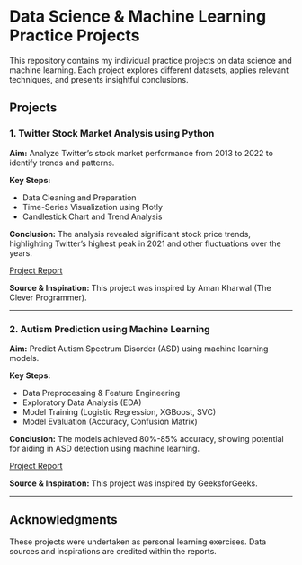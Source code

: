 # **Data Science & Machine Learning Practice Projects**

This repository contains my individual practice projects on data science and machine learning. Each project explores different datasets, applies relevant techniques, and presents insightful conclusions.

## **Projects**

### 1. **Twitter Stock Market Analysis using Python**
**Aim:** Analyze Twitter’s stock market performance from 2013 to 2022 to identify trends and patterns.

**Key Steps:**
- Data Cleaning and Preparation  
- Time-Series Visualization using Plotly  
- Candlestick Chart and Trend Analysis  

**Conclusion:**
The analysis revealed significant stock price trends, highlighting Twitter’s highest peak in 2021 and other fluctuations over the years.

[Project Report](./Twitter%20Stock%20Market%20Analysis%20using%20Python.pdf)

**Source & Inspiration:** This project was inspired by Aman Kharwal (The Clever Programmer).

---

### 2. **Autism Prediction using Machine Learning**
**Aim:** Predict Autism Spectrum Disorder (ASD) using machine learning models.

**Key Steps:**
- Data Preprocessing & Feature Engineering  
- Exploratory Data Analysis (EDA)  
- Model Training (Logistic Regression, XGBoost, SVC)  
- Model Evaluation (Accuracy, Confusion Matrix)  

**Conclusion:**
The models achieved 80%-85% accuracy, showing potential for aiding in ASD detection using machine learning.

[Project Report](./Autism%20Prediction%20using%20Machine%20Learning.pdf)

**Source & Inspiration:** This project was inspired by GeeksforGeeks.

---

## **Acknowledgments**
These projects were undertaken as personal learning exercises. Data sources and inspirations are credited within the reports.
